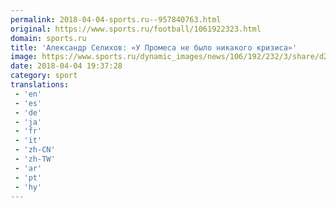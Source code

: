```yaml
---
permalink: 2018-04-04-sports.ru--957840763.html
original: https://www.sports.ru/football/1061922323.html
domain: sports.ru
title: 'Александр Селихов: «У Промеса не было никакого кризиса»'
image: https://www.sports.ru/dynamic_images/news/106/192/232/3/share/d26886.png
date: 2018-04-04 19:37:28
category: sport
translations: 
 - 'en'
 - 'es'
 - 'de'
 - 'ja'
 - 'fr'
 - 'it'
 - 'zh-CN'
 - 'zh-TW'
 - 'ar'
 - 'pt'
 - 'hy'
---
```


